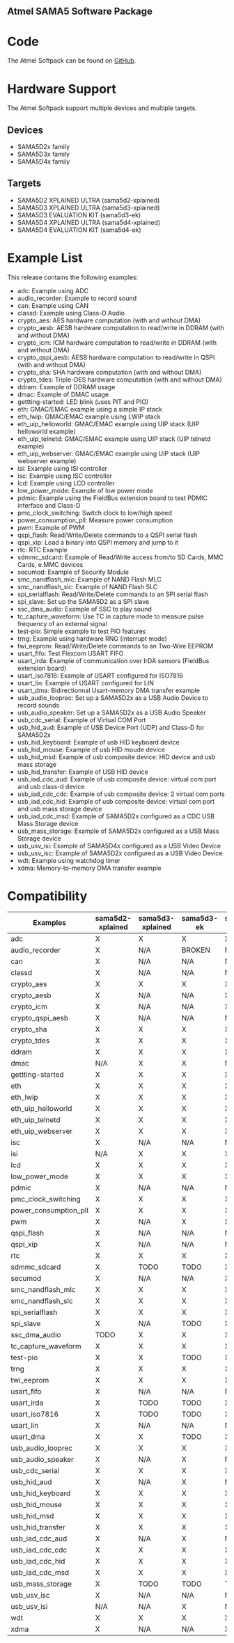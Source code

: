 Atmel SAMA5 Software Package
----------------------------

# Code

The Atmel Softpack can be found on [GitHub](https://github.com/atmelcorp/atmel-software-package).

# Hardware Support

The Atmel Softpack support multiple devices and multiple targets.

## Devices

* SAMA5D2x family
* SAMA5D3x family
* SAMA5D4x family

## Targets

* SAMA5D2 XPLAINED ULTRA (sama5d2-xplained)
* SAMA5D3 XPLAINED ULTRA (sama5d3-xplained)
* SAMA5D3 EVALUATION KIT (sama5d3-ek)
* SAMA5D4 XPLAINED ULTRA (sama5d4-xplained)
* SAMA5D4 EVALUATION KIT (sama5d4-ek)

# Example List

This release contains the following examples:

* adc: Example using ADC 
* audio_recorder: Example to record sound
* can: Example using CAN
* classd: Example using Class-D Audio
* crypto_aes: AES hardware computation (with and without DMA)
* crypto_aesb: AESB hardware computation to read/write in DDRAM (with and without DMA)
* crypto_icm: ICM hardware computation to read/write in DDRAM (with and without DMA)
* crypto_qspi_aesb: AESB hardware computation to read/write in QSPI (with and without DMA)
* crypto_sha: SHA hardware computation (with and without DMA)
* crypto_tdes: Triple-DES hardware computation (with and without DMA)
* ddram: Example of DDRAM usage
* dmac: Example of DMAC usage
* gettting-started: LED blink (uses PIT and PIO)
* eth: GMAC/EMAC example using a simple IP stack
* eth_lwip: GMAC/EMAC example using LWIP stack
* eth_uip_helloworld: GMAC/EMAC example using UIP stack (UIP helloworld example)
* eth_uip_telnetd: GMAC/EMAC example using UIP stack (UIP telnetd example)
* eth_uip_webserver: GMAC/EMAC example using UIP stack (UIP webserver example)
* isi: Example using ISI controller
* isc: Example using ISC controller
* lcd: Example using LCD controller
* low_power_mode: Example of low power mode
* pdmic: Example using the FieldBus extension board to test PDMIC interface and Class-D
* pmc_clock_switching: Switch clock to low/high speed
* power_consumption_pll: Measure power consumption
* pwm: Example of PWM
* qspi_flash: Read/Write/Delete commands to a QSPI serial flash
* qspi_xip: Load a binary into QSPI memory and jump to it
* rtc: RTC Example
* sdmmc_sdcard: Example of Read/Write access from/to SD Cards, MMC Cards, e.MMC devices
* secumod: Example of Security Module
* smc_nandflash_mlc: Example of NAND Flash MLC
* smc_nandflash_slc: Example of NAND Flash SLC
* spi_serialflash: Read/Write/Delete commands to an SPI serial flash
* spi_slave: Set up the SAMA5D2 as a SPI slave
* ssc_dma_audio: Example of SSC to play sound
* tc_capture_waveform: Use TC in capture mode to measure pulse frequency of an external signal
* test-pio: Simple example to test PIO features
* trng: Example using hardware RNG (interrupt mode)
* twi_eeprom: Read/Write/Delete commands to an Two-Wire EEPROM
* usart_fifo: Test Flexcom USART FIFO
* usart_irda: Example of communication over IrDA sensors (FieldBus extension board)
* usart_iso7816: Example of USART configured for ISO7816
* usart_lin: Example of USART configured for LIN
* usart_dma: Bidirectionnal Usart-memory DMA transfer example
* usb_audio_looprec: Set up a SAMA5D2x as a USB Audio Device to record sounds
* usb_audio_speaker: Set up a SAMA5D2x as a USB Audio Speaker
* usb_cdc_serial: Example of Virtual COM Port
* usb_hid_aud: Example of USB Device Port (UDP) and Class-D for SAMA5D2x
* usb_hid_keyboard: Example of usb HID keyboard device
* usb_hid_mouse: Example of usb HID moude device
* usb_hid_msd: Example of usb composite device: HID device and usb mass storage
* usb_hid_transfer: Example of USB HID device
* usb_iad_cdc_aud: Example of usb composite device: virtual com port and usb class-d device
* usb_iad_cdc_cdc: Example of usb composite device: 2 virtual com ports
* usb_iad_cdc_hid: Example of usb composite device: virtual com port and usb mass storage device
* usb_iad_cdc_msd: Example of SAMA5D2x configured as a CDC USB Mass Storage device
* usb_mass_storage: Example of SAMA5D2x configured as a USB Mass Storage device
* usb_usv_isi: Example of SAMA5D4x configured as a USB Video Device
* usb_usv_isc: Example of SAMA5D2x configured as a USB Video Device
* wdt: Example using watchdog timer
* xdma: Memory-to-memory DMA transfer example

# Compatibility

Examples               | sama5d2-xplained | sama5d3-xplained | sama5d3-ek | sama5d4-xplained | sama5d4-ek | sam9xx5-ek
---------------------- | ---------------- | ---------------- | ---------- | ---------------- | ---------- | ----------
adc                    | X                | X                | X          | X                | X          | TODO
audio_recorder         | X                | N/A              | BROKEN     | N/A              | BROKEN     | TODO
can                    | X                | N/A              | N/A        | N/A              | N/A        | N/A
classd                 | X                | N/A              | N/A        | N/A              | N/A        | N/A
crypto_aes             | X                | X                | X          | X                | X          | N/A
crypto_aesb            | X                | N/A              | N/A        | X                | X          | N/A
crypto_icm             | X                | N/A              | N/A        | X                | X          | N/A
crypto_qspi_aesb       | X                | N/A              | N/A        | N/A              | N/A        | N/A
crypto_sha             | X                | X                | X          | X                | X          | N/A
crypto_tdes            | X                | X                | X          | X                | X          | N/A
ddram                  | X                | X                | X          | X                | X          | TODO
dmac                   | N/A              | X                | X          | N/A              | N/A        | TODO
gettting-started       | X                | X                | X          | X                | X          | X
eth                    | X                | X                | X          | X                | X          | TODO
eth_lwip               | X                | X                | X          | X                | X          | TODO
eth_uip_helloworld     | X                | X                | X          | X                | X          | TODO
eth_uip_telnetd        | X                | X                | X          | X                | X          | TODO
eth_uip_webserver      | X                | X                | X          | X                | X          | TODO
isc                    | X                | N/A              | N/A        | N/A              | N/A        | N/A
isi                    | N/A              | X                | X          | X                | X          | TODO
lcd                    | X                | X                | X          | X                | X          | TODO
low_power_mode         | X                | X                | X          | X                | X          | TODO
pdmic                  | X                | N/A              | N/A        | N/A              | N/A        | N/A
pmc_clock_switching    | X                | X                | X          | X                | X          | TODO
power_consumption_pll  | X                | X                | X          | X                | X          | TODO
pwm                    | X                | N/A              | X          | X                | X          | TODO
qspi_flash             | X                | N/A              | N/A        | N/A              | N/A        | N/A
qspi_xip               | X                | N/A              | N/A        | N/A              | N/A        | N/A
rtc                    | X                | X                | X          | X                | X          | TODO
sdmmc_sdcard           | X                | TODO             | TODO       | X                | X          | TODO
secumod                | X                | N/A              | N/A        | X                | X          | N/A
smc_nandflash_mlc      | X                | X                | X          | X                | X          | X
smc_nandflash_slc      | X                | X                | X          | X                | X          | X
spi_serialflash        | X                | X                | X          | X                | X          | TODO
spi_slave              | X                | N/A              | TODO       | X                | X          | TODO
ssc_dma_audio          | TODO             | X                | X          | X                | X          | TODO
tc_capture_waveform    | X                | X                | X          | X                | X          | TODO
test-pio               | X                | X                | TODO       | X                | X          | X
trng                   | X                | X                | X          | X                | X          | N/A
twi_eeprom             | X                | X                | X          | X                | X          | TODO
usart_fifo             | X                | N/A              | N/A        | N/A              | N/A        | N/A
usart_irda             | X                | TODO             | TODO       | X                | X          | TODO
usart_iso7816          | X                | TODO             | TODO       | X                | X          | TODO
usart_lin              | X                | N/A              | N/A        | N/A              | N/A        | N/A
usart_dma              | X                | X                | TODO       | X                | X          | TODO
usb_audio_looprec      | X                | X                | X          | X                | X          | TODO
usb_audio_speaker      | X                | N/A              | X          | N/A              | X          | TODO
usb_cdc_serial         | X                | X                | X          | X                | X          | TODO
usb_hid_aud            | X                | N/A              | X          | N/A              | X          | TODO
usb_hid_keyboard       | X                | X                | X          | X                | X          | TODO
usb_hid_mouse          | X                | X                | X          | X                | X          | TODO
usb_hid_msd            | X                | X                | X          | X                | X          | TODO
usb_hid_transfer       | X                | X                | X          | X                | X          | TODO
usb_iad_cdc_aud        | X                | N/A              | X          | N/A              | X          | TODO
usb_iad_cdc_cdc        | X                | X                | X          | X                | X          | TODO
usb_iad_cdc_hid        | X                | X                | X          | X                | X          | TODO
usb_iad_cdc_msd        | X                | X                | X          | X                | X          | TODO
usb_mass_storage       | X                | TODO             | TODO       | TODO             | TODO       | TODO
usb_usv_isc            | X                | N/A              | N/A        | N/A              | N/A        | N/A
usb_usv_isi            | N/A              | N/A              | X          | N/A              | X          | TODO
wdt                    | X                | X                | X          | X                | X          | TODO
xdma                   | X                | N/A              | N/A        | X                | X          | N/A

